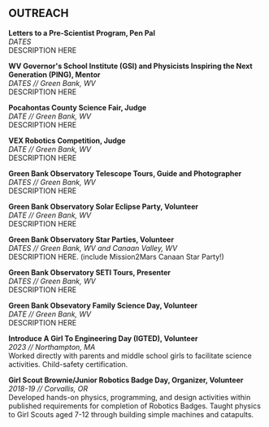 ## OUTREACH
**Letters to a Pre-Scientist Program, Pen Pal**\
*DATES*\
DESCRIPTION HERE


**WV Governor's School Institute (GSI) and Physicists Inspiring the Next Generation (PING), Mentor**\
*DATES // Green Bank, WV*\
DESCRIPTION HERE


**Pocahontas County Science Fair, Judge**\
*DATE // Green Bank, WV*\
DESCRIPTION HERE


**VEX Robotics Competition, Judge**\
*DATE // Green Bank, WV*\
DESCRIPTION HERE


**Green Bank Observatory Telescope Tours, Guide and Photographer**\
*DATES // Green Bank, WV*\
DESCRIPTION HERE


**Green Bank Observatory Solar Eclipse Party, Volunteer**\
*DATE // Green Bank, WV*\
DESCRIPTION HERE


**Green Bank Observatory Star Parties, Volunteer**\
*DATES // Green Bank, WV and Canaan Valley, WV*\
DESCRIPTION HERE. (include Mission2Mars Canaan Star Party!)


**Green Bank Observatory SETI Tours, Presenter**\
*DATES // Green Bank, WV*\
DESCRIPTION HERE


**Green Bank Obsevatory Family Science Day, Volunteer**\
*DATE // Green Bank, WV*\
DESCRIPTION HERE


**Introduce A Girl To Engineering Day (IGTED), Volunteer**\
*2023 // Northampton, MA*\
Worked directly with parents and middle school girls to facilitate science activities. Child-safety certification.


**Girl Scout Brownie/Junior Robotics Badge Day, Organizer, Volunteer**\
*2018-19 // Corvallis, OR*\
Developed hands-on physics, programming, and design activities within published requirements for completion
of Robotics Badges. Taught physics to Girl Scouts aged 7-12 through building simple machines and catapults.

